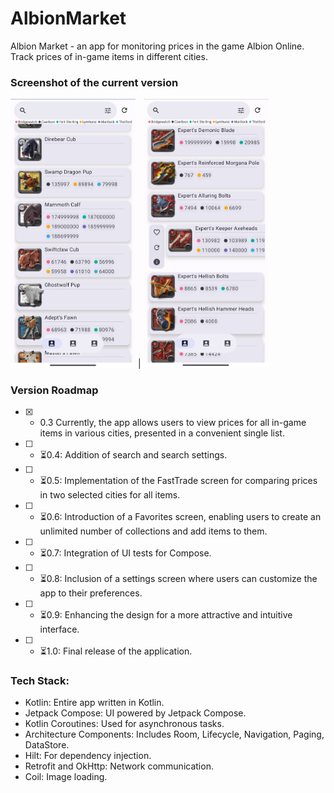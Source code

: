 # AlbionMarket
Albion Market - an app for monitoring prices in the game Albion Online. Track prices of in-game items in different cities.
### Screenshot of the current version
<img src="https://github.com/ensodai/AlbionMarket/blob/master/screenshot/Screenshot1.jpg?raw=true" width="200" /> | <img src="https://github.com/ensodai/AlbionMarket/blob/master/screenshot/Screenshot2.jpg?raw=true" width="200" />




### Version Roadmap
- [X] - 0.3 Currently, the app allows users to view prices for all in-game items in various cities, presented in a convenient single list.
- [ ] - :hourglass_flowing_sand:0.4: Addition of search and search settings.
- [ ] - :hourglass_flowing_sand:0.5: Implementation of the FastTrade screen for comparing prices in two selected cities for all items.
- [ ] - :hourglass_flowing_sand:0.6: Introduction of a Favorites screen, enabling users to create an unlimited number of collections and add items to them.
- [ ] - :hourglass_flowing_sand:0.7: Integration of UI tests for Compose.
- [ ] - :hourglass_flowing_sand:0.8: Inclusion of a settings screen where users can customize the app to their preferences.
- [ ] - :hourglass_flowing_sand:0.9: Enhancing the design for a more attractive and intuitive interface.
- [ ] - :hourglass_flowing_sand:1.0: Final release of the application.

### Tech Stack:

- Kotlin: Entire app written in Kotlin.
- Jetpack Compose: UI powered by Jetpack Compose.
- Kotlin Coroutines: Used for asynchronous tasks.
- Architecture Components: Includes Room, Lifecycle, Navigation, Paging, DataStore.
- Hilt: For dependency injection.
- Retrofit and OkHttp: Network communication.
- Coil: Image loading.
